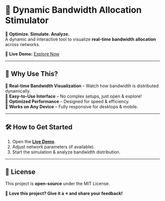 # 🚀 Dynamic Bandwidth Allocation Stimulator  

📡 **Optimize. Simulate. Analyze.**  
A dynamic and interactive tool to visualize **real-time bandwidth allocation** across networks.  

🔗 **Live Demo:** [Explore Now](https://hardattmangrola.github.io/Dynamic-Bandwidth-Allocation-Stimulator/)  

---

## 🎯 Why Use This?  
🔹 **Real-time Bandwidth Visualization** – Watch how bandwidth is distributed dynamically.  
🔹 **Easy-to-Use Interface** – No complex setups, just open & explore!  
🔹 **Optimized Performance** – Designed for speed & efficiency.  
🔹 **Works on Any Device** – Fully responsive for desktops & mobile.  

---

## 🛠️ How to Get Started  
1. Open the **[Live Demo](https://hardattmangrola.github.io/Dynamic-Bandwidth-Allocation-Stimulator/)**.  
2. Adjust network parameters (if available).  
3. Start the simulation & analyze bandwidth distribution.  

---

## 📜 License  
This project is **open-source** under the MIT License.  

📌 **Love this project? Give it a ⭐ and share your feedback!**  
